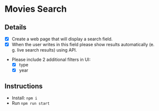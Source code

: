 # Movies Search

## Details

- [x] Create a web page that will display a search field. 
- [x] When the user writes in this field please show results automatically (e. g. live search results) using API.
- Please include 2 additional filters in UI: 
  - [x] type 
  - [x] year

## Instructions

 - Install: `npm i`
 - Run `npm run start`
